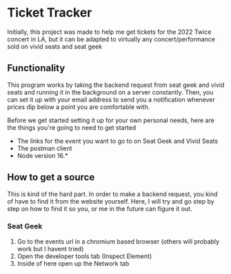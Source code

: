 
# Ticket Tracker

Initially, this project was made to help me get tickets
for the 2022 Twice concert in LA, but it can be adapted to 
virtually any concert/performance sold on vivid seats and seat geek

## Functionality

This program works by taking the backend request from seat geek 
and vivid seats and running it in the background on a server constantly.
Then, you can set it up with your email address to send you a notification
whenever prices dip below a point you are comfortable with.

Before we get started setting it up for your own personal needs, here
are the things you're going to need to get started 

* The links for the event you want to go to on Seat Geek and Vivid Seats
* The postman client
* Node version 16.* 

## How to get a source

This is kind of the hard part. In order to make a backend request, you
kind of have to find it from the website yourself. Here, I will try and go
step by step on how to find it so you, or me in the future can figure it out.

### Seat Geek

1. Go to the events url in a chromium based browser (others will probably work but I havent tried)
2. Open the developer tools tab (Inspect Element)
3. Inside of here open up the Network tab
